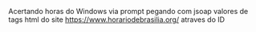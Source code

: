 Acertando horas do Windows via prompt  pegando com jsoap valores de tags html
do site https://www.horariodebrasilia.org/ 
atraves do ID
